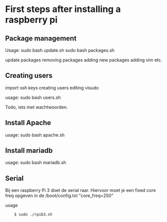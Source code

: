 # First steps after installing a raspberry pi

## Package management
Usage:
	sudo bash update.sh
	sudo bash packages.sh

update packages
removing packages
adding new packages
adding vim etc.


## Creating users
import ssh keys
creating users
editing visudo

usage:
	sudo bash users.sh

Todo, iets met wachtwoorden.

## Install Apache

usage:
	sudo bash apache.sh

## Install mariadb

usage:
	sudo bash mariadb.sh

## Serial
Bij een raspberry Pi 3 doet de serial raar.
Hiervoor moet je een fixed core freq opgeven in de /boot/config.txt
"core_freq=250"

usage
```
	$ sudo ./rpib3.sh
```

